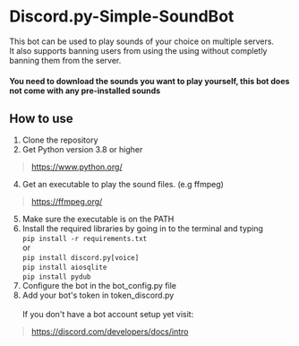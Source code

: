 # Discord.py-Simple-SoundBot
This bot can be used to play sounds of your choice on multiple servers.  
It also supports banning users from using the using without completly banning them from the server.  
#### You need to download the sounds you want to play yourself, this bot does not come with any pre-installed sounds
## How to use  
1. Clone the repository
3. Get Python version 3.8 or higher  
> https://www.python.org/
4. Get an executable to play the sound files. (e.g ffmpeg)
> https://ffmpeg.org/  
5. Make sure the executable is on the PATH
6. Install the required libraries by going in to the terminal and typing  
`pip install -r requirements.txt`  
or  
    `pip install discord.py[voice]`  
    `pip install aiosqlite`  
    `pip install pydub`
7. Configure the bot in the bot_config.py file  
8. Add your bot's token in token_discord.py  
&nbsp;  
If you don't have a bot account setup yet visit:  
> https://discord.com/developers/docs/intro


